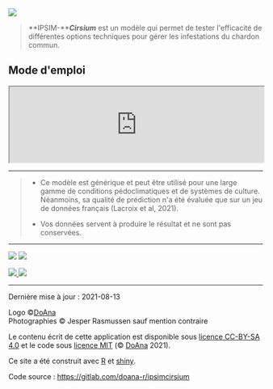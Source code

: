 
<img src="logo-ipsimcirsium.png" id="logo-ipsimcirsium"> 

> **IPSIM-*****Cirsium*** est un modèle qui permet de tester l'efficacité de différentes options techniques pour gérer les infestations du chardon commun.


## Mode d'emploi


<div class="iframe-container">
<iframe id="tuto_fr"
  class="responsive-iframe"
  title="tuto_fr"
  width="100%"
  height="auto"
  src="https://tutos.doana-r.com/ipsimcirsium_fr#1"> 
  scrolling="no" 
  frameborder=0
</iframe>
</div>

***

> - Ce modèle est générique et peut être utilisé pour une large gamme de conditions pédoclimatiques et de systèmes de culture. 
> Néanmoins, sa qualité de prédiction n'a été évaluée que sur un jeu de données français (Lacroix et al, 2021).
>
> - Vos données servent à produire le résultat et ne sont pas conservées.

***

<img src="rasmussen-1.jpg" class="responsive-img"> 
<img src="rasmussen-2.jpg" class="responsive-img"> 


[<img src="logo-inrae.png" class="responsive-img logo-10"> ](https://www.inrae.fr/)
[<img src="logo-SusCrop.png" class="responsive-img logo-10"> ](https://acdc-weeds.info/)

*** 

Dernière mise à jour : 2021-08-13  

Logo ©[DoAna](https://doana-r.com)  
Photographies © Jesper Rasmussen sauf mention contraire  

Le contenu écrit de cette application est disponible sous [licence CC-BY-SA 4.0](https://creativecommons.org/licenses/by-sa/4.0/) et le code sous [licence MIT](https://mit-license.org/) (© [DoAna](https://www.doana-r.com/) 2021).

Ce site a été construit avec [R](https://www.r-project.org/) et [shiny](https://shiny.rstudio.com/).

Code source : https://gitlab.com/doana-r/ipsimcirsium




